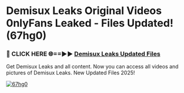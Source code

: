 # Demisux Leaks Original Videos 0nlyFans Leaked - Files Updated! (67hg0)

<h3>🔴 CLICK HERE 🌐==►► <a href="https://tinyurl.com/2jnfzry5" rel="nofollow">Demisux Leaks Updated Files</a></h3>

Get Demisux Leaks and all content. Now you can access all videos and pictures of Demisux Leaks. New Updated Files 2025!

[![67hg0](https://i.imgur.com/GyGTBgg.gif)](https://tinyurl.com/2jnfzry5)

